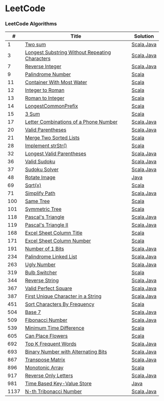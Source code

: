 LeetCode
========

### LeetCode Algorithms

| # | Title | Solution | 
|---| ----- | -------- | 
|   1|[Two sum](https://leetcode.com/problems/two-sum/)|[Scala](src/solutions/scala/N1TwoSum.scala),[Java](src/solutions/java/N1TwoSum.java)|
|   3|[Longest Substring Without Repeating Characters](https://leetcode.com/longest-substring-without-repeating-characters/)|[Scala](src/solutions/scala/N3LongestSubstring.scala),[Java](src/solutions/java/N3LongestSubstring.java)|
|   7|[Reverse Integer](https://leetcode.com/problems/reverse-integer/)|[Scala](src/solutions/scala/N7ReverseInteger.scala),[Java](src/solutions/java/N7ReverseInteger.java)|
|   9|[Palindrome Number](https://leetcode.com/problems/palindrome-number/)|[Scala](src/solutions/scala/N9PalindromeNumber.scala)|
|  11|[Container With Most Water](https://leetcode.com/problems/container-with-most-water/)|[Scala](src/solutions/scala/N11ContainerWithMostWater.scala)|
|  12|[Integer to Roman](https://leetcode.com/problems/integer-to-roman/)|[Scala](src/solutions/scala/N12N13Roman.scala)|
|  13|[Roman to Integer](https://leetcode.com/problems/roman-to-integer/)|[Scala](src/solutions/scala/N12N13Roman.scala)|
|  14|[LongestCommonPrefix](https://leetcode.com/problems/longest-common-prefix/)|[Scala](src/solutions/scala/N14LongestCommonPrefix.scala)|
|  15|[3 Sum](https://leetcode.com/problems/3sum/)|[Scala](src/solutions/scala/N15ThreeSum.scala)|
|  17|[Letter Combinations of a Phone Number](https://leetcode.com/problems/letter-combinations-of-a-phone-number/)|[Scala](src/solutions/scala/N17PhoneNumber.scala),[Java](src/solutions/java/N17PhoneNumber.java)|
|  20|[Valid Parentheses](https://leetcode.com/problems/valid-parentheses/)|[Scala](src/solutions/scala/N20N32Parentheses.scala),[Java](src/solutions/java/N20N32Parentheses.java)|
|  21|[Merge Two Sorted Lists](https://leetcode.com/problems/merge-two-sorted-lists/)|[Scala](src/solutions/scala/N21MergeTwoSortedLists.scala)|
|  28|[Implement strStr()](https://leetcode.com/problems/implement-strstr)|[Scala](src/solutions/scala/N28ImplementStrStr.scala)|
|  32|[Longest Valid Parentheses](https://leetcode.com/problems/longest-valid-parentheses)|[Scala](src/solutions/scala/N20N32Parentheses.scala),[Java](src/solutions/java/N20N32Parentheses.java)|
|  36|[Valid Sudoku](https://leetcode.com/problems/valid-sudoku)|[Scala](src/solutions/scala/N36ValidSudoku.scala),[Java](src/solutions/java/N36ValidSudoku.java)|
|  37|[Sudoku Solver](https://leetcode.com/problems/sudoku-solver)|[Scala](src/solutions/scala/N37SudokuSolver.scala),[Java](src/solutions/java/N37SudokuSolver.java)|
|  48|[Rotate Image](https://leetcode.com/problems/rotate-image/)|[Java](src/solutions/java/N48RotateImage.java)|
|  69|[Sqrt(x)](https://leetcode.com/problems/sqrtx/)|[Scala](src/solutions/scala/N69Sqrtx.scala)|
|  71|[Simplify Path](https://leetcode.com/problems/simplify-path/)|[Scala](src/solutions/scala/N71SimplifyPath.scala),[Java](src/solutions/java/N71SimplifyPath.java)|
| 100|[Same Tree](https://leetcode.com/problems/same-tree/)|[Scala](src/solutions/scala/N100N101Tree.scala)|
| 101|[Symmetric Tree](https://leetcode.com/problems/symmetric-tree/)|[Scala](src/solutions/scala/N100N101Tree.scala)|
| 118|[Pascal's Triangle](https://leetcode.com/problems/pascals-triangle/)|[Scala](src/solutions/scala/N118N119PascalTriangle.scala),[Java](src/solutions/java/N118N119PascalTriangle.java)|
| 119|[Pascal's Triangle II](https://leetcode.com/problems/pascals-triangle-ii/)|[Scala](src/solutions/scala/N118N119PascalTriangle.scala),[Java](src/solutions/java/N118N119PascalTriangle.java)|
| 168|[Excel Sheet Column Title](https://leetcode.com/problems/excel-sheet-column-title/)|[Scala](src/solutions/scala/N168N171ExcelColumn.scala)|
| 171|[Excel Sheet Column Number](https://leetcode.com/problems/excel-sheet-column-number/)|[Scala](src/solutions/scala/N168N171ExcelColumn.scala)|
| 191|[Number of 1 Bits](https://leetcode.com/problems/number-of-1-bits/)|[Scala](src/solutions/scala/N191N693Bits.scala),[Java](src/solutions/java/N191N693Bits.java)|
| 234|[Palindrome Linked List](https://leetcode.com/problems/palindrome-linked-list/)|[Scala](src/solutions/scala/N234PalindromeLinkedList.scala),[Java](src/solutions/java/N234PalindromeLinkedList.java)|
| 263|[Ugly Number](https://leetcode.com/problems/ugly-number/)|[Scala](src/solutions/scala/N263UglyNumber.scala),[Java](src/solutions/java/N263UglyNumber.java)|
| 319|[Bulb Switcher](https://leetcode.com/problems/bulb-switcher/)|[Scala](src/solutions/scala/N319BulbSwitcher.scala)|
| 344|[Reverse String](https://leetcode.com/problems/reverse-string/)|[Scala](src/solutions/scala/N344ReverseString.scala),[Java](src/solutions/java/N344ReverseString.java)|
| 367|[Valid Perfect Square](https://leetcode.com/valid-perfect-square/)|[Scala](src/solutions/scala/N367ValidPerfectSquare.scala),[Java](src/solutions/java/N367ValidPerfectSquare.java)|
| 387|[First Unique Character in a String](https://leetcode.com/first-unique-character-in-a-string/)|[Scala](src/solutions/scala/N387FirstUniqueCharacter.scala),[Java](src/solutions/java/N387FirstUniqueCharacter.java)|
| 451|[Sort Characters By Frequency](https://leetcode.com/problems/sort-characters-by-frequency/)|[Scala](src/solutions/scala/N451SortCharactersByFrequency.scala)|
| 504|[Base 7](https://leetcode.com/problems/base-7/)|[Scala](src/solutions/scala/N504Base7.scala),[Java](src/solutions/java/N504Base7.java)|
| 509|[Fibonacci Number](https://leetcode.com/problems/fibonacci-number/)|[Scala](src/solutions/scala/N509FibonacciNumber.scala),[Java](src/solutions/java/N509FibonacciNumber.java)|
| 539|[Minimum Time Difference](https://leetcode.com/problems/minimum-time-difference/)|[Scala](src/solutions/scala/N539MinTimeDifference.scala)|
| 605|[Can Place Flowers](https://leetcode.com/problems/can-place-flowers/)|[Scala](src/solutions/scala/N605CanPlaceFlowers.scala)|
| 692|[Top K Frequent Words](https://leetcode.com/problems/top-k-frequent-words/)|[Scala](src/solutions/scala/N692TopKFrequentWords.scala),[Java](src/solutions/java/N692TopKFrequentWords.java)|
| 693|[Binary Number with Alternating Bits](https://leetcode.com/problems/binary-number-with-alternating-bits/)|[Scala](src/solutions/scala/N191N693Bits.scala),[Java](src/solutions/java/N191N693Bits.java)|
| 867|[Transpose Matrix](https://leetcode.com/problems/transpose-matrix/)|[Scala](src/solutions/scala/N867TransposeMatrix.scala),[Java](src/solutions/java/N867TransposeMatrix.java)|
| 896|[Monotonic Array](https://leetcode.com/problems/monotonic-array/)|[Scala](src/solutions/scala/N896MonotonicArray.scala)|
| 917|[Reverse Only Letters](https://leetcode.com/problems/reverse-only-letters/)|[Scala](src/solutions/scala/N917ReverseOnlyLetters.scala),[Java](src/solutions/java/N917ReverseOnlyLetters.java)|
| 981|[Time Based Key-Value Store](https://leetcode.com/problems/time-based-key-value-store/)|[Java](src/solutions/java/N981TimeBasedStore.java)|
|1137|[N-th Tribonacci Number](https://leetcode.com/problems/n-th-tribonacci-number/)|[Scala](src/solutions/scala/N1137TribonacciNumber.scala),[Java](src/solutions/java/N1137TribonacciNumber.java)|